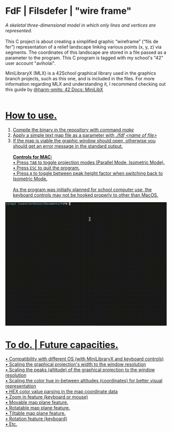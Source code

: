 # FdF | Filsdefer | "wire frame"
<i>A skeletal three-dimensional model in which only lines and vertices are represented.</i><br><br>
This C project is about creating a simplified graphic “wireframe” (“fils de fer”) representation of a relief landscape linking various points (x, y, z) via segments. The coordinates of this landscape are stored in a file passed as a parameter to the program.  This C program is tagged with my school's "42" user account "aviholai".

MiniLibraryX (MLX) is a 42School graphical library used in the graphics branch projects, such as this one, and is included in the files. For more information regarding MLX and understanding it, I recommend checking out this guide by <a href="https://github.com/harm-smits">@harm-smits</href>: <a href="https://harm-smits.github.io/42docs/libs/minilibx/introduction.html">42 Docs: MiniLibX</href><br><br>

# How to use.
1. Compile the binary in the repository with command <i>make</i> 
2. Apply a simple text map file as a parameter with <i>./fdf \<name of file> </i>
3. If the map is viable the graphic window should open, otherwise you should get an error message in the standard output. <br><br> 
<b>Controls for MAC:</b> <br> 
• Press `TAB` to toggle projection modes (Parallel Mode, Isometric Mode). <br>
• Press `ESC` to quit the program. <br>
• Press `A` to toggle between peak height factor when switching back to Isometric Mode. <br><br>
As the program was initially planned for school computer use, the keyboard controls may not be hooked properly to other than MacOS.

![Animated usage GIF of the project](https://github.com/anselnettles/FdF/blob/main/fdf_video.gif)

# To do. | Future capacities.

• Compatibility with different OS (with MiniLibraryX and keyboard controls) <br>
• Scaling the graphical projection's width to the window resolution <br>
• Scaling the peaks (altitude) of the graphical projection to the window resolution <br>
• Scaling the color hue in-between altitudes (coordinates) for better visual representation <br>
• HEX color value parsing in the map coordinate data <br>
• Zoom in feature (keyboard or mouse) <br>
• Movable map plane feature. <br>
• Rotatable map plane feature. <br>
• Tiltable map plane feature. <br>
• Rotation feature (keyboard) <br>
• Etc. <br>

